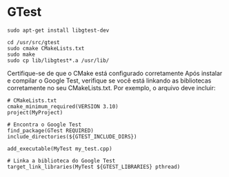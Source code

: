 # GTest

```
sudo apt-get install libgtest-dev

```

```
cd /usr/src/gtest
sudo cmake CMakeLists.txt
sudo make
sudo cp lib/libgtest*.a /usr/lib/

```

 Certifique-se de que o CMake está configurado corretamente
Após instalar e compilar o Google Test, verifique se você está linkando as bibliotecas corretamente no seu CMakeLists.txt. Por exemplo, o arquivo deve incluir:
```
# CMakeLists.txt
cmake_minimum_required(VERSION 3.10)
project(MyProject)

# Encontra o Google Test
find_package(GTest REQUIRED)
include_directories(${GTEST_INCLUDE_DIRS})

add_executable(MyTest my_test.cpp)

# Linka a biblioteca do Google Test
target_link_libraries(MyTest ${GTEST_LIBRARIES} pthread)

```